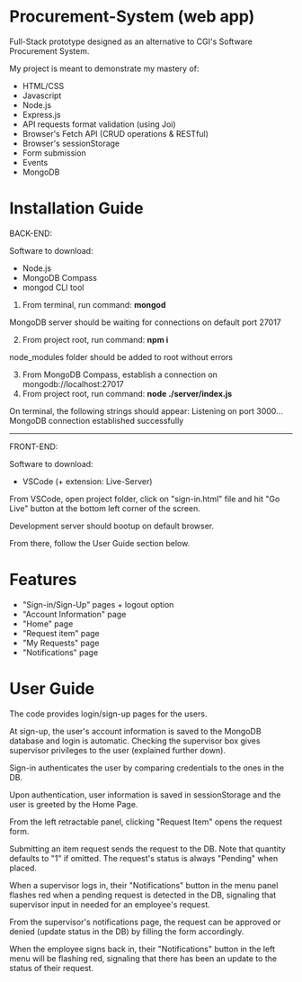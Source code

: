 # Procurement-System (web app)

Full-Stack prototype designed as an alternative to CGI's Software Procurement System.

My project is meant to demonstrate my mastery of:
* HTML/CSS
* Javascript
* Node.js
* Express.js
* API requests format validation (using Joi)
* Browser's Fetch API (CRUD operations & RESTful)
* Browser's sessionStorage
* Form submission
* Events
* MongoDB

# Installation Guide

BACK-END:

Software to download: 
* Node.js
* MongoDB Compass
* mongod CLI tool

1. From terminal, run command: **mongod**

MongoDB server should be waiting for connections on default port 27017

2. From project root, run command: **npm i**

node_modules folder should be added to root without errors

3. From MongoDB Compass, establish a connection on mongodb://localhost:27017
4. From project root, run command: **node ./server/index.js**

On terminal, the following strings should appear:
Listening on port 3000...
MongoDB connection established successfully

-------------------------------------------------------------------

FRONT-END:

Software to download: 
* VSCode (+ extension: Live-Server)

From VSCode, open project folder, click on "sign-in.html" file and hit "Go Live" button at the bottom left corner of the screen.

Development server should bootup on default browser.

From there, follow the User Guide section below.

# Features

- "Sign-in/Sign-Up" pages + logout option
- "Account Information" page
- "Home" page
- "Request item" page
- "My Requests" page
- "Notifications" page

# User Guide

The code provides login/sign-up pages for the users.

At sign-up, the user's account information is saved to the MongoDB database and login is automatic. Checking the supervisor box gives supervisor privileges to the user (explained further down).

Sign-in authenticates the user by comparing credentials to the ones in the DB.

Upon authentication, user information is saved in sessionStorage and the user is greeted by the Home Page.

From the left retractable panel, clicking "Request Item" opens the request form.

Submitting an item request sends the request to the DB. Note that quantity defaults to "1" if omitted. The request's status is always "Pending" when placed.

When a supervisor logs in, their "Notifications" button in the menu panel flashes red when a pending request is detected in the DB, signaling that supervisor input in needed for an employee's request.

From the supervisor's notifications page, the request can be approved or denied (update status in the DB) by filling the form accordingly.

When the employee signs back in, their "Notifications" button in the left menu will be flashing red, signaling that there has been an update to the status of their request.
